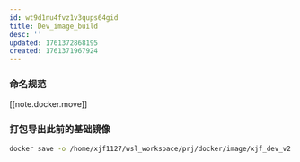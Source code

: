 ```yaml
---
id: wt9d1nu4fvz1v3qups64gid
title: Dev_image_build
desc: ''
updated: 1761372868195
created: 1761371967924
---
```


### 命名规范

[[note.docker.move]]

### 打包导出此前的基础镜像

```bash
docker save -o /home/xjf1127/wsl_workspace/prj/docker/image/xjf_dev_v2.0.tar xjf_dev:v2.0
```

